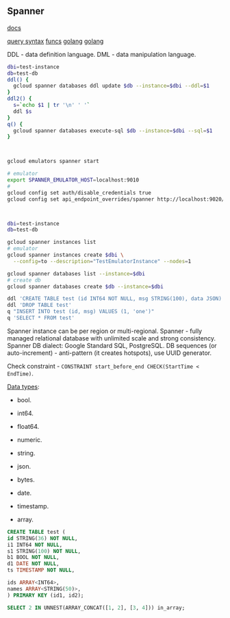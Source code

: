 Spanner
-

[docs](https://cloud.google.com/spanner/docs/apis)

[query syntax](https://cloud.google.com/spanner/docs/reference/standard-sql/query-syntax#having_clause)
[funcs](https://cloud.google.com/spanner/docs/reference/standard-sql/syntax)
[golang](https://cloud.google.com/spanner/docs/getting-started/go)
[golang](https://pkg.go.dev/cloud.google.com/go/spanner)

DDL - data definition language.
DML - data manipulation language.

````sh
dbi=test-instance
db=test-db
ddl() {
  gcloud spanner databases ddl update $db --instance=$dbi --ddl=$1
}
ddl2() {
  s=`echo $1 | tr '\n' ' '`
  ddl $s
}
q() {
  gcloud spanner databases execute-sql $db --instance=$dbi --sql=$1
}



gcloud emulators spanner start

# emulator
export SPANNER_EMULATOR_HOST=localhost:9010
#
gcloud config set auth/disable_credentials true
gcloud config set api_endpoint_overrides/spanner http://localhost:9020/



dbi=test-instance
db=test-db

gcloud spanner instances list
# emulator
gcloud spanner instances create $dbi \
  --config=to --description="TestEmulatorInstance" --nodes=1

gcloud spanner databases list --instance=$dbi
# create db
gcloud spanner databases create $db --instance=$dbi

ddl 'CREATE TABLE test (id INT64 NOT NULL, msg STRING(100), data JSON) PRIMARY KEY(id)'
ddl 'DROP TABLE test'
q "INSERT INTO test (id, msg) VALUES (1, 'one')"
q 'SELECT * FROM test'

````

Spanner instance can be per region or multi-regional.
Spanner - fully managed relational database with unlimited scale and strong consistency.
Spanner DB dialect: Google Standard SQL, PostgreSQL.
DB sequences (or auto-increment) - anti-pattern (it creates hotspots), use UUID generator.

Check constraint - `CONSTRAINT start_before_end CHECK(StartTime < EndTime)`.

[Data types](https://cloud.google.com/spanner/docs/reference/standard-sql/data-types):
* bool.
* int64.
* float64.
* numeric.
* string.
* json.
* bytes.
* date.
* timestamp.

* array.

````sql
CREATE TABLE test (
id STRING(36) NOT NULL,
i1 INT64 NOT NULL,
s1 STRING(100) NOT NULL,
b1 BOOL NOT NULL,
d1 DATE NOT NULL,
ts TIMESTAMP NOT NULL,

ids ARRAY<INT64>,
names ARRAY<STRING(50)>,
) PRIMARY KEY (id1, id2);

SELECT 2 IN UNNEST(ARRAY_CONCAT([1, 2], [3, 4])) in_array;

````

